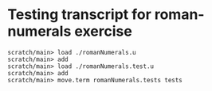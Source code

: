 # Testing transcript for roman-numerals exercise

```ucm
scratch/main> load ./romanNumerals.u
scratch/main> add
scratch/main> load ./romanNumerals.test.u
scratch/main> add
scratch/main> move.term romanNumerals.tests tests
```
